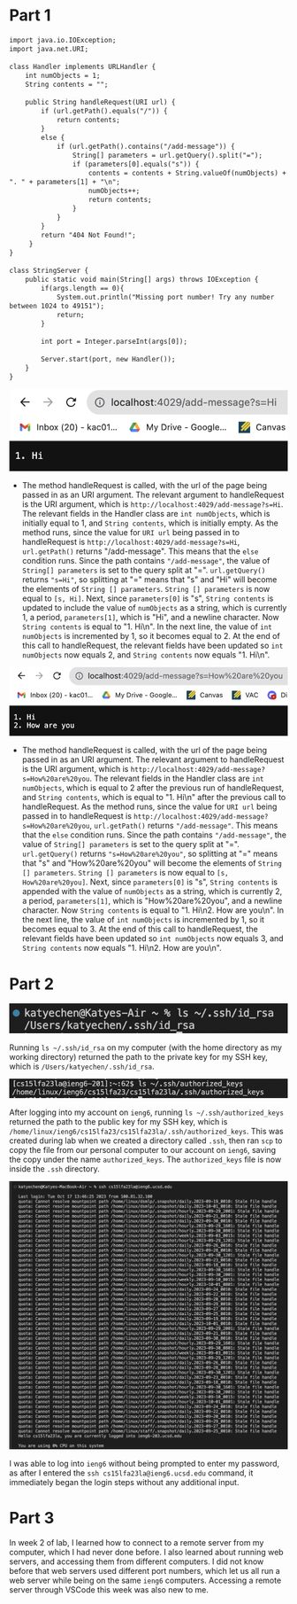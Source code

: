 # Part 1 
```
import java.io.IOException;
import java.net.URI;

class Handler implements URLHandler {
    int numObjects = 1;
    String contents = "";

    public String handleRequest(URI url) {
        if (url.getPath().equals("/")) {
            return contents;
        }
        else {
            if (url.getPath().contains("/add-message")) {
                String[] parameters = url.getQuery().split("=");
                if (parameters[0].equals("s")) {
                    contents = contents + String.valueOf(numObjects) + ". " + parameters[1] + "\n";
                    numObjects++;
                    return contents;
                }
            }
        }
        return "404 Not Found!";
     }
}

class StringServer {
    public static void main(String[] args) throws IOException {
        if(args.length == 0){
            System.out.println("Missing port number! Try any number between 1024 to 49151");
            return;
        }

        int port = Integer.parseInt(args[0]);

        Server.start(port, new Handler());
    }
}
```
![Image](firstAdd.png)  
- The method handleRequest is called, with the url of the page being passed in as an URI argument. The relevant argument to handleRequest is the URI argument, which is `http://localhost:4029/add-message?s=Hi`. The relevant fields in the Handler class are `int numObjects`, which is initially equal to 1, and `String contents`, which is initially empty. As the method runs, since the value for `URI url` being passed in to handleRequest is `http://localhost:4029/add-message?s=Hi`, `url.getPath()` returns "/add-message". This means that the `else` condition runs. Since the path contains `"/add-message"`, the value of `String[] parameters` is set to the query split at "=". `url.getQuery()` returns `"s=Hi"`, so splitting at "=" means that "s" and "Hi" will become the elements of `String [] parameters`. `String [] parameters` is now equal to `[s, Hi]`. Next, since `parameters[0]` is "s", `String contents` is updated to include the value of `numObjects` as a string, which is currently 1, a period, `parameters[1]`, which is "Hi", and a newline character. Now `String contents` is equal to "1. Hi\n". In the next line, the value of `int numObjects` is incremented by 1, so it becomes equal to 2. At the end of this call to handleRequest, the relevant fields have been updated so `int numObjects` now equals 2, and `String contents` now equals "1. Hi\n".

![Image](secondAdd.png)  
- The method handleRequest is called, with the url of the page being passed in as an URI argument. The relevant argument to handleRequest is the URI argument, which is `http://localhost:4029/add-message?s=How%20are%20you`. The relevant fields in the Handler class are `int numObjects`, which is equal to 2 after the previous run of handleRequest, and `String contents`, which is equal to "1. Hi\n" after the previous call to handleRequest. As the method runs, since the value for `URI url` being passed in to handleRequest is `http://localhost:4029/add-message?s=How%20are%20you`, `url.getPath()` returns `"/add-message"`. This means that the `else` condition runs. Since the path contains `"/add-message"`, the value of `String[] parameters` is set to the query split at "=". `url.getQuery()` returns `"s=How%20are%20you"`, so splitting at "=" means that "s" and "How%20are%20you" will become the elements of `String [] parameters`. `String [] parameters` is now equal to `[s, How%20are%20you]`. Next, since `parameters[0]` is "s", `String contents` is appended with the value of `numObjects` as a string, which is currently 2, a period, `parameters[1]`, which is "How%20are%20you", and a newline character. Now `String contents` is equal to "1. Hi\n2. How are you\n". In the next line, the value of `int numObjects` is incremented by 1, so it becomes equal to 3. At the end of this call to handleRequest, the relevant fields have been updated so `int numObjects` now equals 3, and `String contents` now equals "1. Hi\n2. How are you\n".

# Part 2
![Image](privateKey.png)  

Running `ls ~/.ssh/id_rsa` on my computer (with the home directory as my working directory) returned the path to the private key for my SSH key, which is `/Users/katyechen/.ssh/id_rsa`.

![Image](publicKey.png)   
  
After logging into my account on `ieng6`, running `ls ~/.ssh/authorized_keys` returned the path to the public key for my SSH key, which is `/home/linux/ieng6/cs15lfa23/cs15lfa23la/.ssh/authorized_keys`. This was created during lab when we created a directory called `.ssh`, then ran `scp` to copy the file from our personal computer to our account on `ieng6`, saving the copy under the name `authorized_keys`. The `authorized_keys` file is now inside the `.ssh` directory.  


![Image](login.png)  
  
I was able to log into `ieng6` without being prompted to enter my password, as after I entered the `ssh cs15lfa23la@ieng6.ucsd.edu` command, it immediately began the login steps without any additional input.

  

# Part 3 
In week 2 of lab, I learned how to connect to a remote server from my computer, which I had never done before. I also learned about running web servers, and accessing them from different computers. I did not know before that web servers used different port numbers, which let us all run a web server while being on the same `ieng6` computers. Accessing a remote server through VSCode this week was also new to me.
